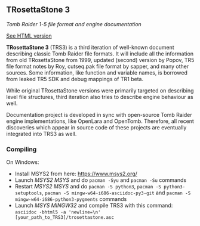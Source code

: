 TRosettaStone 3
---------------
*Tomb Raider 1-5 file format and engine documentation*

[See HTML version](https://opentomb.github.io/TRosettaStone3/trosettastone.html)

**TRosettaStone 3** (TRS3) is a third iteration of well-known document describing classic Tomb Raider file formats.
It will include all the information from old TRosettaStone from 1999, updated (second) version by Popov, TR5 file format notes by Roy, cutseq.pak file format by sapper, and many other sources. Some information, like function and variable names, is borrowed from leaked TR5 SDK and debug mappings of TR1 beta.

While original TRosettaStone versions were primarily targeted on describing level file structures, third iteration also tries to describe engine behaviour as well.

Documentation project is developed in sync with open-source Tomb Raider engine implementations, like OpenLara and OpenTomb. Therefore, all recent discoveries which appear in source code of these projects are eventually integrated into TRS3 as well.

### Compiling ###

On Windows:

* Install MSYS2 from here: https://www.msys2.org/
* Launch *MSYS2 MSYS* and do `pacman -Syu` and `pacman -Su` commands
* Restart *MSYS2 MSYS* and do `pacman -S python3`, `pacman -S python3-setuptools`, `pacman -S mingw-w64-i686-asciidoc-py3-git` and `pacman -S mingw-w64-i686-python3-pygments` commands
* Launch *MSYS MINGW32* and compile TRS3 with this command: `asciidoc -bhtml5 -a 'newline=\n' [your_path_to_TRS3]/trosettastone.asc`
